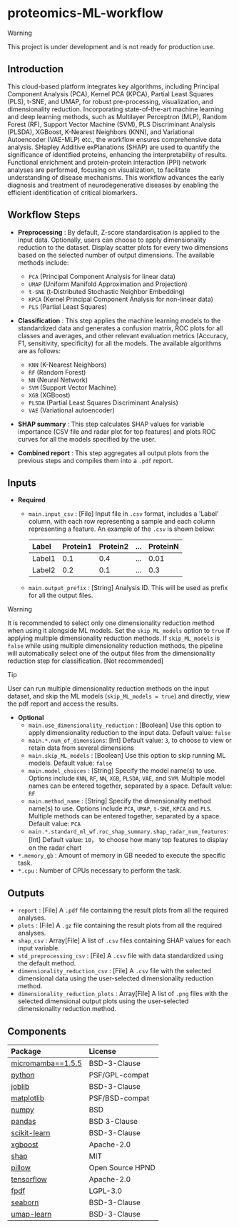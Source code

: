 # proteomics-ML-workflow

> [!WARNING]
> This project is under development and is not ready for production use.

## Introduction

This cloud-based platform integrates key algorithms, including Principal Component Analysis (PCA), Kernel PCA (KPCA), Partial Least Squares (PLS), t-SNE, and UMAP, for robust pre-processing, visualization, and dimensionality reduction. Incorporating state-of-the-art machine learning and deep learning methods, such as Multilayer Perceptron (MLP), Random Forest (RF), Support Vector Machine (SVM), PLS Discriminant Analysis (PLSDA), XGBoost, K-Nearest Neighbors (KNN), and Variational Autoencoder (VAE-MLP) etc., the workflow ensures comprehensive data analysis. SHapley Additive exPlanations (SHAP) are used to quantify the significance of identified proteins, enhancing the interpretability of results. Functional enrichment and protein-protein interaction (PPI) network analyses are performed, focusing on visualization, to facilitate understanding of disease mechanisms. This workflow advances the early diagnosis and treatment of neurodegenerative diseases by enabling the efficient identification of critical biomarkers.

## Workflow Steps

- **Preprocessing** : By default, Z-score standardisation is applied to the input data. Optionally, users can choose to apply dimensionality reduction to the dataset. Display scatter plots for every two dimensions based on the selected number of output dimensions. The available methods include:
  - `PCA` (Principal Component Analysis for linear data)
  - `UMAP` (Uniform Manifold Approximation and Projection)
  - `t-SNE` (t-Distributed Stochastic Neighbor Embedding)
  - `KPCA` (Kernel Principal Component Analysis for non-linear data)
  - `PLS` (Partial Least Squares)

- **Classification** : This step applies the machine learning models to the standardized data and generates a confusion matrix, ROC plots for all classes and averages, and other relevant evaluation metrics (Accuracy, F1, sensitivity, specificity) for all the models. The available algorithms are as follows:
  - `KNN` (K-Nearest Neighbors)
  - `RF` (Random Forest)
  - `NN` (Neural Network)
  - `SVM` (Support Vector Machine)
  - `XGB` (XGBoost)
  - `PLSDA` (Partial Least Squares Discriminant Analysis)
  - `VAE` (Variational autoencoder)

- **SHAP summary** : This step calculates SHAP values for variable importance (CSV file and radar plot for top features) and plots ROC curves for all the models specified by the user.

- **Combined report** : This step aggregates all output plots from the previous steps and compiles them into a `.pdf` report.

## Inputs

- **Required**
  - `main.input_csv` : [File] Input file in `.csv` format, includes a 'Label' column, with each row representing a sample and each column representing a feature. An example of the `.csv` is shown below:

    | Label  | Protein1 | Protein2 | ... | ProteinN |
    |:-------|:---------|:---------|-----|:---------|
    | Label1 | 0.1      | 0.4      | ... | 0.01     |
    | Label2 | 0.2      | 0.1      | ... | 0.3      |

  - `main.output_prefix` : [String] Analysis ID. This will be used as prefix for all the output files.

> [!WARNING]
> It is recommended to select only one dimensionality reduction method when using it alongside ML models. Set the `skip_ML_models` option to `true` if applying multiple dimensionality reduction methods. If `skip_ML_models` is `false` while using multiple dimensionality reduction methods, the pipeline will automatically select one of the output files from the dimensionality reduction step for classification. [Not recommended]

> [!TIP]
> User can run multiple dimensionality reduction methods on the input dataset, and skip the ML models (`skip_ML_models = true`) and directly, view the pdf report and access the results.

- **Optional**
  - `main.use_dimensionality_reduction` : [Boolean] Use this option to apply dimensionality reduction to the input data. Default value: `false`
  - `main.*.num_of_dimensions`: [Int] Default value: `3`, to choose to view or retain data from several dimensions
  - `main.skip_ML_models` : [Boolean] Use this option to skip running ML models. Default value: `false`
  - `main.model_choices` : [String] Specify the model name(s) to use. Options include `KNN`, `RF`, `NN`, `XGB`, `PLSDA`, `VAE`, and `SVM`. Multiple model names can be entered together, separated by a space. Default value: `RF`
  - `main.method_name` : [String] Specify the dimensionality method name(s) to use. Options include `PCA`, `UMAP`, `t-SNE`, `KPCA` and `PLS`. Multiple methods can be entered together, separated by a space. Default value: `PCA`
  - `main.*.standard_ml_wf.roc_shap_summary.shap_radar_num_features`: [Int] Default value: `10`， to choose how many top features to display on the radar chart
- `*.memory_gb` : Amount of memory in GB needed to execute the specific task.
- `*.cpu` : Number of CPUs necessary to perform the task.

## Outputs

- `report` : [File] A `.pdf` file containing the result plots from all the required analyses.
- `plots` : [File] A `.gz` file containing the result plots from all the required analyses.
- `shap_csv` : Array[File] A list of `.csv` files containing SHAP values for each input variable.
- `std_preprocessing_csv` : [File] A `.csv` file with data standardized using the default method.
- `dimensionality_reduction_csv` : [File] A `.csv` file with the selected dimensional data using the user-selected dimensionality reduction method.
- `dimensionality_reduction_plots` : Array[File] A list of `.png` files with the selected dimensional output plots using the user-selected dimensionality reduction method.

## Components

| Package | License |
|:---------|:---------|
| [micromamba==1.5.5](www.github.com/mamba-org/mamba#micromamba) | BSD-3-Clause |
| [python](www.python.org/) | PSF/GPL-compat |
| [joblib](www.github.com/joblib/joblib) | BSD-3-Clause |
| [matplotlib](www.matplotlib.org) | PSF/BSD-compat |
| [numpy](www.numpy.org/) | BSD |
| [pandas](www.pandas.pydata.org/) | BSD 3-Clause |
| [scikit-learn](www.scikit-learn.org) | BSD-3-Clause |
| [xgboost](https://github.com/dmlc/xgboost) |  Apache-2.0 |
| [shap](https://github.com/shap/shap) |  MIT |
| [pillow](https://github.com/python-pillow/Pillow) |  Open Source HPND |
| [tensorflow](https://github.com/tensorflow/tensorflow) |  Apache-2.0 |
| [fpdf](https://github.com/reingart/pyfpdf) |  LGPL-3.0 |
| [seaborn](https://github.com/mwaskom/seaborn) |  BSD-3-Clause |
| [umap-learn](https://github.com/lmcinnes/umap) |  BSD-3-Clause |

